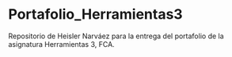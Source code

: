 # Portafolio_Herramientas3
Repositorio de Heisler Narváez para la entrega del portafolio de la asignatura Herramientas 3, FCA.
